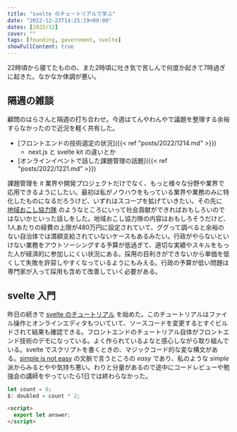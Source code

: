 ```yaml
---
title: "svelte のチュートリアルで学ぶ"
date: "2022-12-23T14:25:19+09:00"
dates: [2022/12]
cover: ""
tags: [founding, government, svelte]
showFullContent: true
---
```


22時頃から寝てたものの、また2時頃に吐き気で苦しんで何度か起きて7時過ぎに起きた。なかなか体調が悪い。

## 隔週の雑談

顧問のはらさんと隔週の打ち合わせ。今週はてんやわんやで議題を整理する余裕すらなかったので近況を軽く共有した。

* [フロントエンドの技術選定の状況]({{< ref "posts/2022/1214.md" >}})
  * next.js と svelte kit の違いとか
* [オンラインイベントで話した課題管理の話題]({{< ref "posts/2022/1221.md" >}})

課題管理を it 業界や開発プロジェクトだけでなく、もっと様々な分野や業界で応用できるようにしたい。最初は私がノウハウをもっている業界や業務のみに特化したものになるだろうけど、いずれはスコープを拡げていきたい。その先に [地域おこし協力隊](https://www.soumu.go.jp/main_sosiki/jichi_gyousei/c-gyousei/02gyosei08_03000066.html) のようなところにいって社会貢献ができればおもしろいのではないかといった話しをした。地域おこし協力隊の内容はおもしろそうだけど、1人あたりの経費の上限が480万円に設定されていて、ググって調べると余裕のない自治体では満額支給されていないケースもあるみたい。行政がやらないといけない業務をアウトソーシングする予算が低過ぎて、適切な実績やスキルをもった人が経済的に参加しにくい状況にある。採用の目利きができないから単価を低くして失敗を許容しやすくなっているようにもみえる。行政の予算が低い問題は専門家が入って採用も含めて改善していく必要がある。

## svelte 入門

昨日の続きで [svelte のチュートリアル](https://learn.svelte.dev/tutorial/welcome-to-svelte) を始めた。このチュートリアルはファイル操作とオンラインエディタもついていて、ソースコードを変更するとすぐビルドされて結果も確認できる。フロントエンドのチュートリアル自体がフロントエンド技術のデモになっている。よく作られているよなと感心しながら取り組んでいる。svelte でスクリプトを書くときの、マジックコード的な変な構文がある。[simple is not easy](https://ohbarye.hatenablog.jp/entry/2017/11/30/012726) の文脈で言うところの *easy* であり、私のような *simple* 派からみるとやや気持ち悪い。わりと分量があるので途中にコードレビューや勉強会の講師をやっていたら1日では終わらなかった。

```js
let count = 0;
$: doubled = count * 2;
```

```html
<script>
  export let answer;
</script>
```
